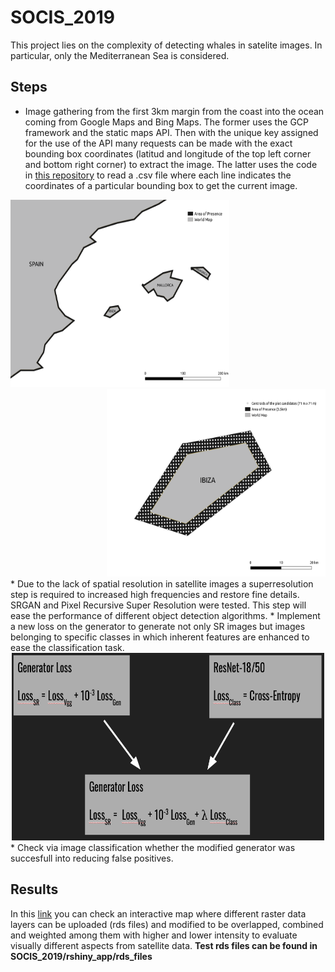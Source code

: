 # SOCIS_2019
This project lies on the complexity of detecting whales in satelite images. In particular, only the Mediterranean Sea is considered. 

## Steps
* Image gathering from the first 3km margin from the coast into the ocean coming from Google Maps and Bing Maps. The former uses the GCP framework and the static maps API. Then with the unique key assigned for the use of the API many requests can be made with the exact bounding box coordinates (latitud and longitude of the top left corner and bottom right corner) to extract the image. The latter uses the code in [this repository](https://github.com/manurare/Satellite-Aerial-Image-Retrieval.git) to read a .csv file where each line indicates the coordinates of a particular bounding box to get the current image.
<div align="left">
  <img src="result_images/map_noGrid.png" width="350" height="300">
</div>
<div align="right">
  <img src="result_images/grid.png" width="350" height="300">
</div>
* Due to the lack of spatial resolution in satellite images a superresolution step is required to increased high frequencies and restore fine details. SRGAN and Pixel Recursive Super Resolution were tested. This step will ease the performance of different object detection algorithms.
* Implement a new loss on the generator to generate not only SR images but images belonging to specific classes in which inherent features are enhanced to ease the classification task.
<div align="center">
  <img src="result_images/new_loss.png" width="500" height="300">
</div>
* Check via image classification whether the modified generator was succesfull into reducing false positives. 

## Results
In this [link](https://www-iuem.univ-brest.fr/datacube/sample-apps/rshiny_app/) you can check an interactive map where different raster data layers can be uploaded (rds files) and modified to be overlapped, combined and weighted among them with higher and lower intensity to evaluate visually different aspects from satellite data. **Test rds files can be found in SOCIS_2019/rshiny_app/rds_files**


